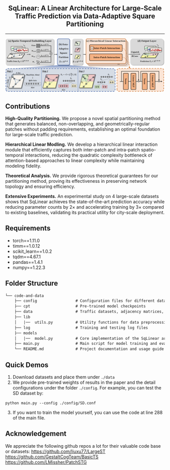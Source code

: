 <div align="center">
  <h2><b> SqLinear: A Linear Architecture for Large-Scale Traffic Prediction via Data-Adaptive Square Partitioning
 </b></h2>
</div>

<div align="center">

</div>

<div align="center">


</div>

<div align="center">

</div>


---

<div align="center">

<img src="./img/model.png">

</div>

## Contributions

**High-Quality Partitioning.** We propose a novel spatial partitioning method that generates balanced, non-overlapping, and geometrically-regular patches without padding requirements, establishing an optimal foundation for large-scale traffic prediction.

**Hierarchical Linear Modling.** We develop a hierarchical linear interaction module that efficiently captures both inter-patch and intra-patch spatio-temporal interactions, reducing the quadratic complexity bottleneck of attention-based approaches to linear complexity while maintaining modeling fidelity.    

**Theoretical Analysis.** We provide rigorous theoretical guarantees for our partitioning method, proving its effectiveness in preserving network topology and ensuring efficiency.

**Extensive Experiments.** An experimental study on 4 large-scale datasets shows that SqLinear achieves the state-of-the-art prediction accuracy while reducing parameter counts by $2\times$ and accelerating training by $3\times$ compared to existing baselines, validating its practical utility for city-scale deployment.

## Requirements
- torch==1.11.0
- timm==1.0.12
- scikit_learn==1.0.2
- tqdm==4.67.1
- pandas==1.4.1
- numpy==1.22.3

## Folder Structure

```tex
└── code-and-data
    ├── config                 # Configuration files for different datasets and hyperparameters
    ├── cpt                    # Pre-trained model checkpoints
    ├── data                   # Traffic datasets, adjacency matrices, and metadata files
    ├── lib
    │   |──  utils.py          # Utility functions for data preprocessing and evaluation metrics
    ├── log                    # Training and testing log files
    ├── models
    │   |──  model.py          # Core implementation of the SqLinear architecture
    ├── main.py                # Main script for model training and evaluation
    └── README.md              # Project documentation and usage guide
```


## Quick Demos
1. Download datasets and place them under `./data`
2. We provide pre-trained weights of results in the paper and the detail configurations under the folder `./config`. For example, you can test the SD dataset by:

```
python main.py --config ./config/SD.conf
```

3. If you want to train the model yourself, you can use the code at line 288 of the main file.

## Acknowledgement
We appreciate the following github repos a lot for their valuable code base or datasets:
https://github.com/liuxu77/LargeST
https://github.com/GestaltCogTeam/BasicTS
https://github.com/LMissher/PatchSTG